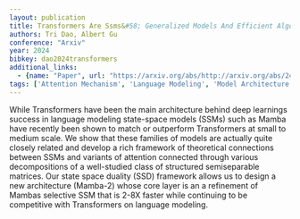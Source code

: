```yaml
---
layout: publication
title: Transformers Are Ssms&#58; Generalized Models And Efficient Algorithms Through Structured State Space Duality
authors: Tri Dao, Albert Gu
conference: "Arxiv"
year: 2024
bibkey: dao2024transformers
additional_links:
  - {name: "Paper", url: "https://arxiv.org/abs/http://arxiv.org/abs/2405.21060v1"}
tags: ['Attention Mechanism', 'Language Modeling', 'Model Architecture', 'Pretraining Methods', 'Tools', 'Transformer']
---
```

While Transformers have been the main architecture behind deep learnings success in language modeling state-space models (SSMs) such as Mamba have recently been shown to match or outperform Transformers at small to medium scale. We show that these families of models are actually quite closely related and develop a rich framework of theoretical connections between SSMs and variants of attention connected through various decompositions of a well-studied class of structured semiseparable matrices. Our state space duality (SSD) framework allows us to design a new architecture (Mamba-2) whose core layer is an a refinement of Mambas selective SSM that is 2-8X faster while continuing to be competitive with Transformers on language modeling.
